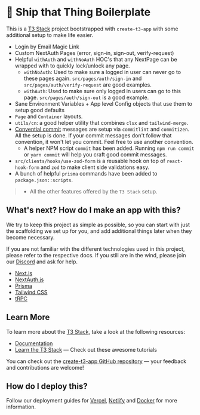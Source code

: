 # 🚀 Ship that Thing Boilerplate

This is a [T3 Stack](https://create.t3.gg/) project bootstrapped with `create-t3-app` with some additional setup to make life easier.

- Login by Email Magic Link
- Custom NextAuth Pages (error, sign-in, sign-out, verify-request)
- Helpful `withAuth` and `withNoAuth` HOC's that any NextPage can be wrapped with to quickly lock/unlock any page.
  - `withNoAuth`: Used to make sure a logged in user can never go to these pages again. `src/pages/auth/sign-in` and `src/pages/auth/verify-request` are good examples.
  - `withAuth`: Used to make sure only logged in users can go to this page. `src/pages/auth/sign-out` is a good example.
- Sane Environment Variables + App level Config objects that use them to setup good defaults
- `Page` and `Container` layouts.
- `utils/cn`: a good helper utility that combines `clsx` and `tailwind-merge`.
- [Convential commit](https://www.conventionalcommits.org/en/v1.0.0/) messages are setup via `commitlint` and `commitizen`. All the setup is done. If your commit messages don't follow that convention, it won't let you commit. Feel free to use another convention.
  - A helper NPM script `commit` has been added. Running `npm run commit` or `yarn commit` will help you craft good commit messages.
- `src/clients/hooks/use-zod-form` is a reusable hook on top of `react-hook-form` and `zod` to make client side validations easy.
- A bunch of helpful `prisma` commands have been added to `package.json::scripts`.

> + All the other features offered by the `T3 Stack` setup.

## What's next? How do I make an app with this?

We try to keep this project as simple as possible, so you can start with just the scaffolding we set up for you, and add additional things later when they become necessary.

If you are not familiar with the different technologies used in this project, please refer to the respective docs. If you still are in the wind, please join our [Discord](https://t3.gg/discord) and ask for help.

- [Next.js](https://nextjs.org)
- [NextAuth.js](https://next-auth.js.org)
- [Prisma](https://prisma.io)
- [Tailwind CSS](https://tailwindcss.com)
- [tRPC](https://trpc.io)

## Learn More

To learn more about the [T3 Stack](https://create.t3.gg/), take a look at the following resources:

- [Documentation](https://create.t3.gg/)
- [Learn the T3 Stack](https://create.t3.gg/en/faq#what-learning-resources-are-currently-available) — Check out these awesome tutorials

You can check out the [create-t3-app GitHub repository](https://github.com/t3-oss/create-t3-app) — your feedback and contributions are welcome!

## How do I deploy this?

Follow our deployment guides for [Vercel](https://create.t3.gg/en/deployment/vercel), [Netlify](https://create.t3.gg/en/deployment/netlify) and [Docker](https://create.t3.gg/en/deployment/docker) for more information.
